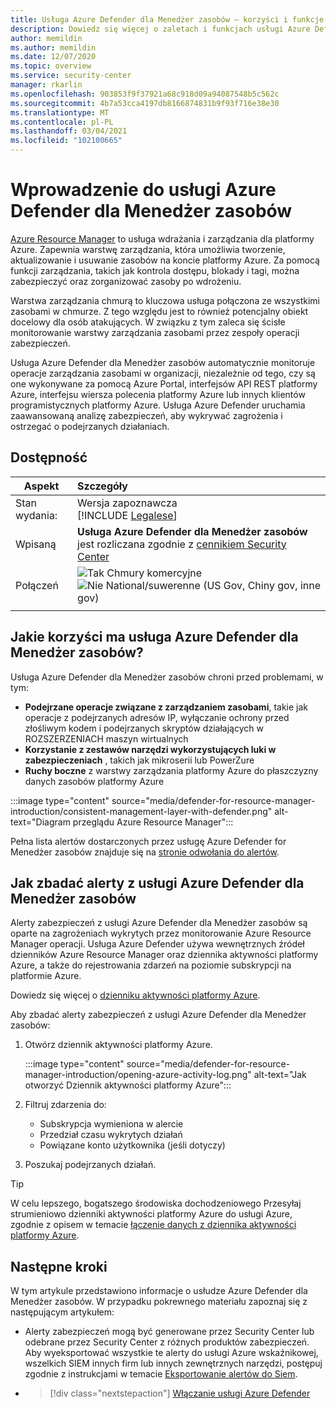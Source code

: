 ```yaml
---
title: Usługa Azure Defender dla Menedżer zasobów — korzyści i funkcje
description: Dowiedz się więcej o zaletach i funkcjach usługi Azure Defender dla Menedżer zasobów
author: memildin
ms.author: memildin
ms.date: 12/07/2020
ms.topic: overview
ms.service: security-center
manager: rkarlin
ms.openlocfilehash: 903853f9f37921a68c918d09a94087548b5c562c
ms.sourcegitcommit: 4b7a53cca4197db8166874831b9f93f716e38e30
ms.translationtype: MT
ms.contentlocale: pl-PL
ms.lasthandoff: 03/04/2021
ms.locfileid: "102100665"
---
```

# <a name="introduction-to-azure-defender-for-resource-manager"></a>Wprowadzenie do usługi Azure Defender dla Menedżer zasobów

[Azure Resource Manager](../azure-resource-manager/management/overview.md) to usługa wdrażania i zarządzania dla platformy Azure. Zapewnia warstwę zarządzania, która umożliwia tworzenie, aktualizowanie i usuwanie zasobów na koncie platformy Azure. Za pomocą funkcji zarządzania, takich jak kontrola dostępu, blokady i tagi, można zabezpieczyć oraz zorganizować zasoby po wdrożeniu.

Warstwa zarządzania chmurą to kluczowa usługa połączona ze wszystkimi zasobami w chmurze. Z tego względu jest to również potencjalny obiekt docelowy dla osób atakujących. W związku z tym zaleca się ścisłe monitorowanie warstwy zarządzania zasobami przez zespoły operacji zabezpieczeń. 

Usługa Azure Defender dla Menedżer zasobów automatycznie monitoruje operacje zarządzania zasobami w organizacji, niezależnie od tego, czy są one wykonywane za pomocą Azure Portal, interfejsów API REST platformy Azure, interfejsu wiersza polecenia platformy Azure lub innych klientów programistycznych platformy Azure. Usługa Azure Defender uruchamia zaawansowaną analizę zabezpieczeń, aby wykrywać zagrożenia i ostrzegać o podejrzanych działaniach.

## <a name="availability"></a>Dostępność

|Aspekt|Szczegóły|
|----|:----|
|Stan wydania:|Wersja zapoznawcza<br>[!INCLUDE [Legalese](../../includes/security-center-preview-legal-text.md)] |
|Wpisaną|**Usługa Azure Defender dla Menedżer zasobów** jest rozliczana zgodnie z [cennikiem Security Center](https://azure.microsoft.com/pricing/details/security-center/)|
|Połączeń|![Tak](./media/icons/yes-icon.png) Chmury komercyjne<br>![Nie](./media/icons/no-icon.png) National/suwerenne (US Gov, Chiny gov, inne gov)|
|||

## <a name="what-are-the-benefits-of-azure-defender-for-resource-manager"></a>Jakie korzyści ma usługa Azure Defender dla Menedżer zasobów?

Usługa Azure Defender dla Menedżer zasobów chroni przed problemami, w tym:

- **Podejrzane operacje związane z zarządzaniem zasobami**, takie jak operacje z podejrzanych adresów IP, wyłączanie ochrony przed złośliwym kodem i podejrzanych skryptów działających w ROZSZERZENIACH maszyn wirtualnych
- **Korzystanie z zestawów narzędzi wykorzystujących luki w zabezpieczeniach** , takich jak mikroserii lub PowerZure
- **Ruchy boczne** z warstwy zarządzania platformy Azure do płaszczyzny danych zasobów platformy Azure

:::image type="content" source="media/defender-for-resource-manager-introduction/consistent-management-layer-with-defender.png" alt-text="Diagram przeglądu Azure Resource Manager":::

Pełna lista alertów dostarczonych przez usługę Azure Defender for Menedżer zasobów znajduje się na [stronie odwołania do alertów](alerts-reference.md#alerts-resourcemanager).


 ## <a name="how-to-investigate-alerts-from-azure-defender-for-resource-manager"></a>Jak zbadać alerty z usługi Azure Defender dla Menedżer zasobów

Alerty zabezpieczeń z usługi Azure Defender dla Menedżer zasobów są oparte na zagrożeniach wykrytych przez monitorowanie Azure Resource Manager operacji. Usługa Azure Defender używa wewnętrznych źródeł dzienników Azure Resource Manager oraz dziennika aktywności platformy Azure, a także do rejestrowania zdarzeń na poziomie subskrypcji na platformie Azure.

Dowiedz się więcej o [dzienniku aktywności platformy Azure](../azure-monitor/essentials/activity-log.md).

Aby zbadać alerty zabezpieczeń z usługi Azure Defender dla Menedżer zasobów:

1. Otwórz dziennik aktywności platformy Azure.

    :::image type="content" source="media/defender-for-resource-manager-introduction/opening-azure-activity-log.png" alt-text="Jak otworzyć Dziennik aktywności platformy Azure":::

1. Filtruj zdarzenia do:
    - Subskrypcja wymieniona w alercie
    - Przedział czasu wykrytych działań
    - Powiązane konto użytkownika (jeśli dotyczy)

1. Poszukaj podejrzanych działań.

> [!TIP]
> W celu lepszego, bogatszego środowiska dochodzeniowego Przesyłaj strumieniowo dzienniki aktywności platformy Azure do usługi Azure, zgodnie z opisem w temacie [łączenie danych z dziennika aktywności platformy Azure](../sentinel/connect-azure-activity.md).



## <a name="next-steps"></a>Następne kroki

W tym artykule przedstawiono informacje o usłudze Azure Defender dla Menedżer zasobów. W przypadku pokrewnego materiału zapoznaj się z następującym artykułem: 

- Alerty zabezpieczeń mogą być generowane przez Security Center lub odebrane przez Security Center z różnych produktów zabezpieczeń. Aby wyeksportować wszystkie te alerty do usługi Azure wskaźnikowej, wszelkich SIEM innych firm lub innych zewnętrznych narzędzi, postępuj zgodnie z instrukcjami w temacie [Eksportowanie alertów do Siem](continuous-export.md).

- > [!div class="nextstepaction"]
    > [Włączanie usługi Azure Defender](enable-azure-defender.md)